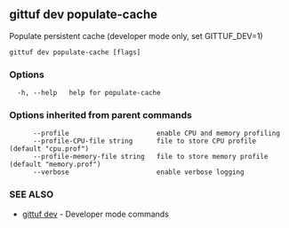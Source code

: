## gittuf dev populate-cache

Populate persistent cache (developer mode only, set GITTUF_DEV=1)

```
gittuf dev populate-cache [flags]
```

### Options

```
  -h, --help   help for populate-cache
```

### Options inherited from parent commands

```
      --profile                      enable CPU and memory profiling
      --profile-CPU-file string      file to store CPU profile (default "cpu.prof")
      --profile-memory-file string   file to store memory profile (default "memory.prof")
      --verbose                      enable verbose logging
```

### SEE ALSO

* [gittuf dev](gittuf_dev.md)	 - Developer mode commands

